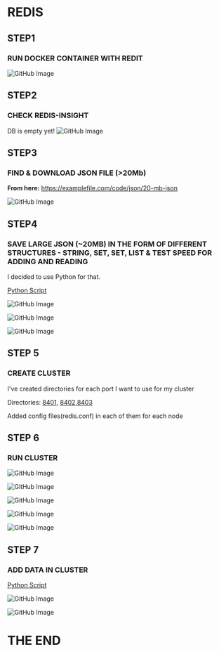 # REDIS

## STEP1
### RUN DOCKER CONTAINER WITH REDIT

![GitHub Image](/REDIS/images/1.png)
## STEP2
### CHECK REDIS-INSIGHT

DB is empty yet!
![GitHub Image](/REDIS/images/2.png)

## STEP3
### FIND & DOWNLOAD JSON FILE (>20Mb)
**From here:** https://examplefile.com/code/json/20-mb-json

![GitHub Image](/REDIS/images/3.png)

## STEP4
### SAVE LARGE JSON (~20MB) IN THE FORM OF DIFFERENT STRUCTURES - STRING, SET, SET, LIST & TEST SPEED FOR ADDING AND READING

I decided to use Python for that.

[Python Script](/REDIS/main.py)

![GitHub Image](/REDIS/images/4.png)

![GitHub Image](/REDIS/images/5.png)

![GitHub Image](/REDIS/images/6.png)


## STEP 5

### CREATE CLUSTER

I've created directories for each port I want to use for my cluster

Directories: [8401](/REDIS/8401), [8402](/REDIS/8402),[8403](/REDIS/8403)

Added config files(redis.conf) in each of them for each node 

## STEP 6
### RUN CLUSTER

![GitHub Image](/REDIS/images/7.png)

![GitHub Image](/REDIS/images/8.png)

![GitHub Image](/REDIS/images/10.png)

![GitHub Image](/REDIS/images/9.png)

![GitHub Image](/REDIS/images/11.png)

## STEP 7
### ADD DATA IN CLUSTER

[Python Script](/REDIS/main_cluster.py)

![GitHub Image](/REDIS/images/12.png)

![GitHub Image](/REDIS/images/13.png)


# THE END